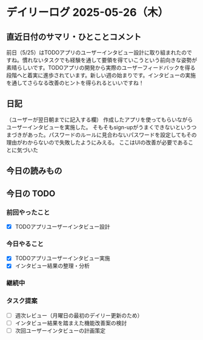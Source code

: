 # デイリーログ 2025-05-26（木）

## 直近日付のサマリ・ひとことコメント
前日（5/25）はTODOアプリのユーザーインタビュー設計に取り組まれたのですね。慣れないタスクでも経験を通して要領を得ていこうという前向きな姿勢が素晴らしいです。TODOアプリの開発から実際のユーザーフィードバックを得る段階へと着実に進歩されています。新しい週の始まりです。インタビューの実施を通してさらなる改善のヒントを得られるといいですね！

## 日記
（ユーザーが翌日朝までに記入する欄）
作成したアプリを使ってもらいながらユーザーインタビューを実施した。
そもそもsign-upがうまくできないというつまづきがあった。パスワードのルールに見合わないパスワードを設定してもその理由がわからないので失敗したようにみえる。
ここはUIの改善が必要であることに気づいた

## 今日の読みもの

## 今日の TODO

### 前回やったこと
- [x] TODOアプリユーザーインタビュー設計

### 今日やること
- [x] TODOアプリユーザーインタビュー実施
- [x] インタビュー結果の整理・分析

### 継続中

### タスク提案
- [ ] 週次レビュー（月曜日の最初のデイリー更新のため）
- [ ] インタビュー結果を踏まえた機能改善案の検討
- [ ] 次回ユーザーインタビューの計画策定 